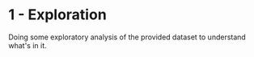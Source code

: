 # 1 - Exploration

Doing some exploratory analysis of the provided dataset to understand what's in it.
